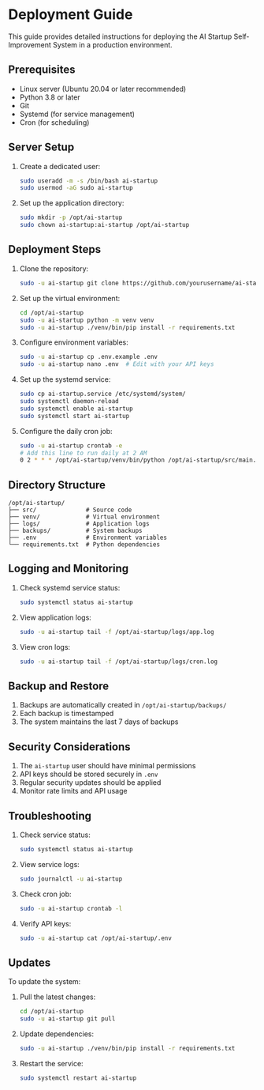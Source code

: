 # Deployment Guide

This guide provides detailed instructions for deploying the AI Startup Self-Improvement System in a production environment.

## Prerequisites

- Linux server (Ubuntu 20.04 or later recommended)
- Python 3.8 or later
- Git
- Systemd (for service management)
- Cron (for scheduling)

## Server Setup

1. Create a dedicated user:
   ```bash
   sudo useradd -m -s /bin/bash ai-startup
   sudo usermod -aG sudo ai-startup
   ```

2. Set up the application directory:
   ```bash
   sudo mkdir -p /opt/ai-startup
   sudo chown ai-startup:ai-startup /opt/ai-startup
   ```

## Deployment Steps

1. Clone the repository:
   ```bash
   sudo -u ai-startup git clone https://github.com/yourusername/ai-startup.git /opt/ai-startup
   ```

2. Set up the virtual environment:
   ```bash
   cd /opt/ai-startup
   sudo -u ai-startup python -m venv venv
   sudo -u ai-startup ./venv/bin/pip install -r requirements.txt
   ```

3. Configure environment variables:
   ```bash
   sudo -u ai-startup cp .env.example .env
   sudo -u ai-startup nano .env  # Edit with your API keys
   ```

4. Set up the systemd service:
   ```bash
   sudo cp ai-startup.service /etc/systemd/system/
   sudo systemctl daemon-reload
   sudo systemctl enable ai-startup
   sudo systemctl start ai-startup
   ```

5. Configure the daily cron job:
   ```bash
   sudo -u ai-startup crontab -e
   # Add this line to run daily at 2 AM
   0 2 * * * /opt/ai-startup/venv/bin/python /opt/ai-startup/src/main.py >> /opt/ai-startup/logs/cron.log 2>&1
   ```

## Directory Structure

```
/opt/ai-startup/
├── src/              # Source code
├── venv/             # Virtual environment
├── logs/             # Application logs
├── backups/          # System backups
├── .env              # Environment variables
└── requirements.txt  # Python dependencies
```

## Logging and Monitoring

1. Check systemd service status:
   ```bash
   sudo systemctl status ai-startup
   ```

2. View application logs:
   ```bash
   sudo -u ai-startup tail -f /opt/ai-startup/logs/app.log
   ```

3. View cron logs:
   ```bash
   sudo -u ai-startup tail -f /opt/ai-startup/logs/cron.log
   ```

## Backup and Restore

1. Backups are automatically created in `/opt/ai-startup/backups/`
2. Each backup is timestamped
3. The system maintains the last 7 days of backups

## Security Considerations

1. The `ai-startup` user should have minimal permissions
2. API keys should be stored securely in `.env`
3. Regular security updates should be applied
4. Monitor rate limits and API usage

## Troubleshooting

1. Check service status:
   ```bash
   sudo systemctl status ai-startup
   ```

2. View service logs:
   ```bash
   sudo journalctl -u ai-startup
   ```

3. Check cron job:
   ```bash
   sudo -u ai-startup crontab -l
   ```

4. Verify API keys:
   ```bash
   sudo -u ai-startup cat /opt/ai-startup/.env
   ```

## Updates

To update the system:

1. Pull the latest changes:
   ```bash
   cd /opt/ai-startup
   sudo -u ai-startup git pull
   ```

2. Update dependencies:
   ```bash
   sudo -u ai-startup ./venv/bin/pip install -r requirements.txt
   ```

3. Restart the service:
   ```bash
   sudo systemctl restart ai-startup
   ``` 